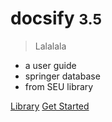 <!-- _coverpage.md -->

<!--[logo](_media/icon.svg)-->

# docsify <small>3.5</small>

> Lalalala

- a user guide
- springer database
- from SEU library

[Library](http://www.lib.seu.edu.cn/)
[Get Started](#tcproject_ms000151)